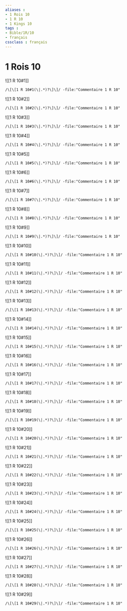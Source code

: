 ```yaml
---
aliases : 
- 1 Rois 10
- 1 R 10
- 1 Kings 10
tags : 
- Bible/1R/10
- français
cssclass : français
---
```


# 1 Rois 10

![[1 R 10#1]]

```query
/\[\[1 R 10#1(\|.*)?\]\]/ -file:"Commentaire 1 R 10"
```

![[1 R 10#2]]

```query
/\[\[1 R 10#2(\|.*)?\]\]/ -file:"Commentaire 1 R 10"
```

![[1 R 10#3]]

```query
/\[\[1 R 10#3(\|.*)?\]\]/ -file:"Commentaire 1 R 10"
```

![[1 R 10#4]]

```query
/\[\[1 R 10#4(\|.*)?\]\]/ -file:"Commentaire 1 R 10"
```

![[1 R 10#5]]

```query
/\[\[1 R 10#5(\|.*)?\]\]/ -file:"Commentaire 1 R 10"
```

![[1 R 10#6]]

```query
/\[\[1 R 10#6(\|.*)?\]\]/ -file:"Commentaire 1 R 10"
```

![[1 R 10#7]]

```query
/\[\[1 R 10#7(\|.*)?\]\]/ -file:"Commentaire 1 R 10"
```

![[1 R 10#8]]

```query
/\[\[1 R 10#8(\|.*)?\]\]/ -file:"Commentaire 1 R 10"
```

![[1 R 10#9]]

```query
/\[\[1 R 10#9(\|.*)?\]\]/ -file:"Commentaire 1 R 10"
```

![[1 R 10#10]]

```query
/\[\[1 R 10#10(\|.*)?\]\]/ -file:"Commentaire 1 R 10"
```

![[1 R 10#11]]

```query
/\[\[1 R 10#11(\|.*)?\]\]/ -file:"Commentaire 1 R 10"
```

![[1 R 10#12]]

```query
/\[\[1 R 10#12(\|.*)?\]\]/ -file:"Commentaire 1 R 10"
```

![[1 R 10#13]]

```query
/\[\[1 R 10#13(\|.*)?\]\]/ -file:"Commentaire 1 R 10"
```

![[1 R 10#14]]

```query
/\[\[1 R 10#14(\|.*)?\]\]/ -file:"Commentaire 1 R 10"
```

![[1 R 10#15]]

```query
/\[\[1 R 10#15(\|.*)?\]\]/ -file:"Commentaire 1 R 10"
```

![[1 R 10#16]]

```query
/\[\[1 R 10#16(\|.*)?\]\]/ -file:"Commentaire 1 R 10"
```

![[1 R 10#17]]

```query
/\[\[1 R 10#17(\|.*)?\]\]/ -file:"Commentaire 1 R 10"
```

![[1 R 10#18]]

```query
/\[\[1 R 10#18(\|.*)?\]\]/ -file:"Commentaire 1 R 10"
```

![[1 R 10#19]]

```query
/\[\[1 R 10#19(\|.*)?\]\]/ -file:"Commentaire 1 R 10"
```

![[1 R 10#20]]

```query
/\[\[1 R 10#20(\|.*)?\]\]/ -file:"Commentaire 1 R 10"
```

![[1 R 10#21]]

```query
/\[\[1 R 10#21(\|.*)?\]\]/ -file:"Commentaire 1 R 10"
```

![[1 R 10#22]]

```query
/\[\[1 R 10#22(\|.*)?\]\]/ -file:"Commentaire 1 R 10"
```

![[1 R 10#23]]

```query
/\[\[1 R 10#23(\|.*)?\]\]/ -file:"Commentaire 1 R 10"
```

![[1 R 10#24]]

```query
/\[\[1 R 10#24(\|.*)?\]\]/ -file:"Commentaire 1 R 10"
```

![[1 R 10#25]]

```query
/\[\[1 R 10#25(\|.*)?\]\]/ -file:"Commentaire 1 R 10"
```

![[1 R 10#26]]

```query
/\[\[1 R 10#26(\|.*)?\]\]/ -file:"Commentaire 1 R 10"
```

![[1 R 10#27]]

```query
/\[\[1 R 10#27(\|.*)?\]\]/ -file:"Commentaire 1 R 10"
```

![[1 R 10#28]]

```query
/\[\[1 R 10#28(\|.*)?\]\]/ -file:"Commentaire 1 R 10"
```

![[1 R 10#29]]

```query
/\[\[1 R 10#29(\|.*)?\]\]/ -file:"Commentaire 1 R 10"
```

